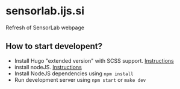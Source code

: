 # sensorlab.ijs.si

Refresh of SensorLab webpage

## How to start developent?

- Install Hugo "extended version" with SCSS support. [Instructions](https://gohugo.io/getting-started/installing/)
- install nodeJS. [Instructions](https://nodejs.org/en/download/)
- Install NodeJS dependencies using ``npm install``
- Run development server using ``npm start`` or ``make dev``
